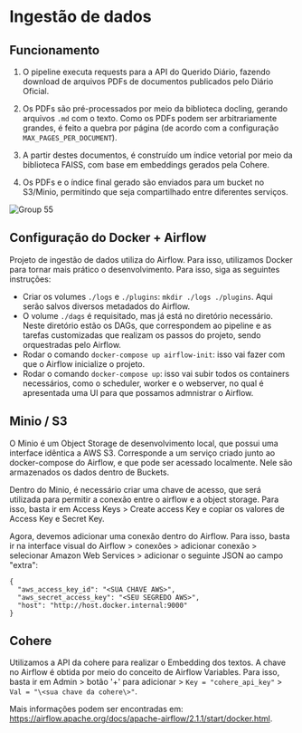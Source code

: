 # Ingestão de dados
## Funcionamento
1. O pipeline executa requests para a API do Querido Diário, fazendo download de arquivos PDFs de documentos publicados pelo Diário Oficial. 

2. Os PDFs são pré-processados por meio da biblioteca docling, gerando arquivos `.md` com o texto. Como os PDFs podem ser arbitrariamente grandes, é feito a quebra por página (de acordo com a configuração `MAX_PAGES_PER_DOCUMENT`).

3. A partir destes documentos, é construído um índice vetorial por meio da biblioteca FAISS, com base em embeddings gerados pela Cohere.

4. Os PDFs e o índice final gerado são enviados para um bucket no S3/Minio, permitindo que seja compartilhado entre diferentes serviços.

![Group 55](https://github.com/user-attachments/assets/f294d968-7071-44b6-8a68-9673bd052054)

## Configuração do Docker + Airflow
Projeto de ingestão de dados utiliza do Airflow. Para isso, utilizamos Docker para tornar mais prático o desenvolvimento.
Para isso, siga as seguintes instruções: 
* Criar os volumes `./logs` e `./plugins`: `mkdir ./logs ./plugins`. Aqui serão salvos diversos metadados do Airflow.
* O volume `./dags` é requisitado, mas já está no diretório necessário. Neste diretório estão os DAGs, que correspondem ao pipeline e as tarefas customizadas que realizam os passos do projeto, sendo orquestradas pelo Airflow.
* Rodar o comando `docker-compose up airflow-init`: isso vai fazer com que o Airflow inicialize o projeto.
* Rodar o comando `docker-compose up`: isso vai subir todos os containers necessários, como o scheduler, worker e o webserver, no qual é apresentada uma UI para que possamos admnistrar o Airflow.

## Minio / S3
O Minio é um Object Storage de desenvolvimento local, que possui uma interface idêntica a AWS S3. Corresponde a um serviço criado junto ao docker-compose do Airflow, e que pode ser acessado localmente. Nele são armazenados os dados dentro de Buckets. 

Dentro do Minio, é necessário criar uma chave de acesso, que será utilizada para permitir a conexão entre o airflow e a object storage. Para isso, basta ir em Access Keys > Create access Key e copiar os valores de Access Key e Secret Key.

Agora, devemos adicionar uma conexão dentro do Airflow. Para isso, basta ir na interface visual do Airflow > conexões > adicionar conexão > selecionar Amazon Web Services > adicionar o seguinte JSON ao campo "extra": 
```
{
  "aws_access_key_id": "<SUA CHAVE AWS>",
  "aws_secret_access_key": "<SEU SEGREDO AWS>",
  "host": "http://host.docker.internal:9000"
}
```

## Cohere
Utilizamos a API da cohere para realizar o Embedding dos textos. A chave no Airflow é obtida por meio do conceito de Airflow Variables. Para isso, basta ir em Admin > botão '+' para adicionar > `Key = "cohere_api_key"` > `Val = "\<sua chave da cohere\>"`.

Mais informações podem ser encontradas em: https://airflow.apache.org/docs/apache-airflow/2.1.1/start/docker.html.
